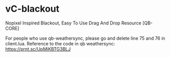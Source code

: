 # vC-blackout
Nopixel Inspired Blackout, Easy To Use Drag And Drop Resource [QB-CORE]

For people who use qb-weathersync, please go and delete line 75 and 76 in client.lua.
Reference to the code in qb weathersync: https://prnt.sc/UpMiKBTG3BLJ
